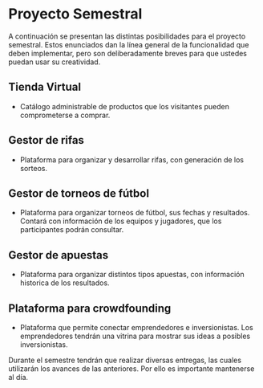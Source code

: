 # Proyecto Semestral

A continuación se presentan las distintas posibilidades para el proyecto semestral. Estos enunciados dan la línea general de la funcionalidad que deben implementar, pero son deliberadamente breves para que ustedes puedan usar su creatividad.

## Tienda Virtual

- Catálogo administrable de productos que los visitantes pueden comprometerse a comprar.

## Gestor de rifas

- Plataforma para organizar y desarrollar rifas, con generación de los sorteos.

## Gestor de torneos de fútbol

- Plataforma para organizar torneos de fútbol, sus fechas y resultados. Contará con información de los equipos y jugadores, que los participantes podrán consultar.

## Gestor de apuestas

- Plataforma para organizar distintos tipos apuestas, con información historica de los resultados.

## Plataforma para crowdfounding

- Plataforma que permite conectar emprendedores e inversionistas. Los emprendedores tendrán una vitrina para mostrar sus ideas a posibles inversionistas.

Durante el semestre tendrán que realizar diversas entregas, las cuales utilizarán los avances de las anteriores. Por ello es importante mantenerse al día.
